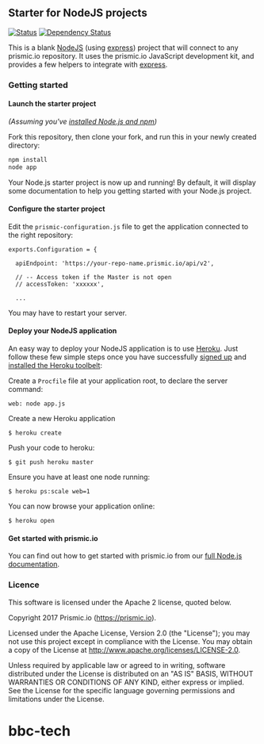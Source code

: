 ## Starter for NodeJS projects

[![Status](https://img.shields.io/travis/prismicio/nodejs-sdk/master.svg)](https://travis-ci.org/prismicio/nodejs-sdk)
[![Dependency Status](https://david-dm.org/prismicio/nodejs-sdk.svg)](https://david-dm.org/prismicio/nodejs-sdk)

This is a blank [NodeJS](http://nodejs.org/) (using [express](http://expressjs.com/)) project that will connect to any prismic.io repository. It uses the prismic.io JavaScript development kit, and provides a few helpers to integrate with [express](http://expressjs.com/).

### Getting started

#### Launch the starter project

*(Assuming you've [installed Node.js and npm](http://www.joyent.com/blog/installing-node-and-npm/))*

Fork this repository, then clone your fork, and run this in your newly created directory:

```sh
npm install
node app
```

Your Node.js starter project is now up and running! By default, it will display some documentation to help you getting started with your Node.js project.

#### Configure the starter project

Edit the `prismic-configuration.js` file to get the application connected to the right repository:

```
exports.Configuration = {

  apiEndpoint: 'https://your-repo-name.prismic.io/api/v2',

  // -- Access token if the Master is not open
  // accessToken: 'xxxxxx',

  ...
```

You may have to restart your server.

#### Deploy your NodeJS application

An easy way to deploy your NodeJS application is to use [Heroku](http://www.heroku.com). Just follow these few simple steps once you have successfully [signed up](https://id.heroku.com/signup/www-header) and [installed the Heroku toolbelt](https://toolbelt.heroku.com/):

Create a `Procfile` file at your application root, to declare the server command:

```
web: node app.js
```

Create a new Heroku application

```
$ heroku create
```

Push your code to heroku:

```
$ git push heroku master
```

Ensure you have at least one node running:

```
$ heroku ps:scale web=1
```

You can now browse your application online:

```
$ heroku open
```

#### Get started with prismic.io

You can find out how to get started with prismic.io from our [full Node.js documentation](https://prismic.io/docs/nodejs/getting-started/prismic-from-scratch-with-nodejs).

### Licence

This software is licensed under the Apache 2 license, quoted below.

Copyright 2017 Prismic.io (https://prismic.io).

Licensed under the Apache License, Version 2.0 (the "License"); you may not use this project except in compliance with the License. You may obtain a copy of the License at http://www.apache.org/licenses/LICENSE-2.0.

Unless required by applicable law or agreed to in writing, software distributed under the License is distributed on an "AS IS" BASIS, WITHOUT WARRANTIES OR CONDITIONS OF ANY KIND, either express or implied. See the License for the specific language governing permissions and limitations under the License.
# bbc-tech
